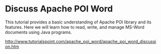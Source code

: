 # Discuss Apache POI Word


This tutorial provides a basic understanding of Apache POI library and its features. Here we will learn how to read, write, and manage MS-Word documents using Java programs.


http://www.tutorialspoint.com/apache_poi_word/apache_poi_word_discussion.htm